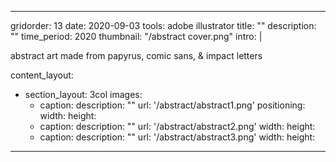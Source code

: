 ---

gridorder: 13
date: 2020-09-03
tools: adobe illustrator
title: ""
description: ""
time_period: 2020
thumbnail: "/abstract cover.png"
intro: |
 
 abstract art made from papyrus, comic sans, & impact letters

content_layout:
  - section_layout: 3col
    images:
      - caption:
        description: ""
        url: '/abstract/abstract1.png'
        positioning: 
        width:
        height:
      - caption:
        description: ""
        url: '/abstract/abstract2.png'
        width:
        height:
      - caption:
        description: ""
        url: '/abstract/abstract3.png'
        width:
        height:

---